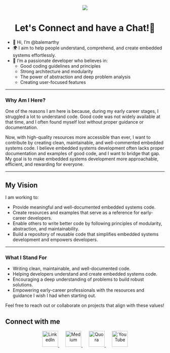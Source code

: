 <p align="center">
  <img src="https://capsule-render.vercel.app/api?type=rect&height=150&color=gradient&text=Hello!&textBg=false&fontColor=000000&fontSize=90"/>
</p>

<h1 align="center">
  Let's Connect and have a Chat!💬
</h1>

- 👋 Hi, I’m @balemarthy  
- 🌍 I aim to help people understand, comprehend, and create embedded systems effortlessly.  
- 🔭 I’m a passionate developer who believes in:  
  - Good coding guidelines and principles  
  - Strong architecture and modularity  
  - The power of abstraction and deep problem analysis  
  - Creating user-focused features  

---

### Why Am I Here?  

One of the reasons I am here is because, during my early career stages, I struggled a lot to understand code. Good code was not widely available at that time, and I often found myself lost without proper guidance or documentation.  

Now, with high-quality resources more accessible than ever, I want to contribute by creating clean, maintainable, and well-commented embedded systems code. I believe embedded systems development often lacks proper documentation and examples of good code, and I want to bridge that gap. My goal is to make embedded systems development more approachable, efficient, and rewarding for everyone.  

---

## My Vision  

I am working to:  
- Provide meaningful and well-documented embedded systems code.  
- Create resources and examples that serve as a reference for early-career developers.  
- Enable others to write better code by following principles of modularity, abstraction, and maintainability.  
- Build a repository of reusable code that simplifies embedded systems development and empowers developers.

---

### What I Stand For  

- Writing clean, maintainable, and well-documented code.  
- Helping developers understand and create embedded systems code.  
- Encouraging a deep understanding of problems to build robust solutions.  
- Empowering early-career professionals with the resources and guidance I wish I had when starting out.  

Feel free to reach out or collaborate on projects that align with these values!

## Connect with me  
<p align="center">
<a href="https://www.linkedin.com/in/balemarthyvamsi/">
  <img height="50" src="https://upload.wikimedia.org/wikipedia/commons/c/ca/LinkedIn_logo_initials.png" alt="LinkedIn"/>
</a>&nbsp;&nbsp;&nbsp;&nbsp;
<a href="https://medium.com/@balemarthyvamsi">
  <img height="50" src="https://upload.wikimedia.org/wikipedia/commons/e/ec/Medium_logo_Monogram.svg" alt="Medium"/>
</a>&nbsp;&nbsp;&nbsp;&nbsp;
<a href="https://www.quora.com/profile/Balemarthy-Vamsi-Krishna">
  <img height="50" src="https://upload.wikimedia.org/wikipedia/commons/9/91/Quora_logo_2015.svg" alt="Quora"/>
</a>&nbsp;&nbsp;&nbsp;&nbsp;
<a href="https://www.youtube.com/@BalemarthyVamsi">
  <img height="50" src="https://upload.wikimedia.org/wikipedia/commons/4/42/YouTube_icon_%282013-2017%29.png" alt="YouTube"/>
</a>
</p>

